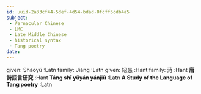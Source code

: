 ```yaml
---
id: uuid-2a33cf44-5def-4d54-bdad-0fcff5cdb4a5
subject: 
 - Vernacular Chinese
 - LMC
 - Late Middle Chinese
 - historical syntax
 - Tang poetry
date: 
---
```


given: Shàoyú :Latn
family: Jiǎng :Latn
given: 紹愚 :Hant
family: 蔣 :Hant
**唐詩語言研究** :Hant
**Táng shī yǔyán yánjiū** :Latn
**A Study of the Language of Tang poetry** :Latn